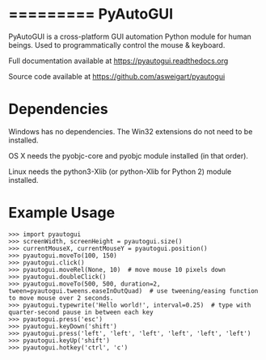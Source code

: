 =========
PyAutoGUI
=========

PyAutoGUI is a  cross-platform GUI automation Python module for human beings. Used to programmatically control the mouse & keyboard.

Full documentation available at https://pyautogui.readthedocs.org

Source code available at https://github.com/asweigart/pyautogui

Dependencies
============

Windows has no dependencies. The Win32 extensions do not need to be installed.

OS X needs the pyobjc-core and pyobjc module installed (in that order).

Linux needs the python3-Xlib (or python-Xlib for Python 2) module installed.

Example Usage
=============

    >>> import pyautogui
    >>> screenWidth, screenHeight = pyautogui.size()
    >>> currentMouseX, currentMouseY = pyautogui.position()
    >>> pyautogui.moveTo(100, 150)
    >>> pyautogui.click()
    >>> pyautogui.moveRel(None, 10)  # move mouse 10 pixels down
    >>> pyautogui.doubleClick()
    >>> pyautogui.moveTo(500, 500, duration=2, tween=pyautogui.tweens.easeInOutQuad)  # use tweening/easing function to move mouse over 2 seconds.
    >>> pyautogui.typewrite('Hello world!', interval=0.25)  # type with quarter-second pause in between each key
    >>> pyautogui.press('esc')
    >>> pyautogui.keyDown('shift')
    >>> pyautogui.press('left', 'left', 'left', 'left', 'left', 'left')
    >>> pyautogui.keyUp('shift')
    >>> pyautogui.hotkey('ctrl', 'c')
